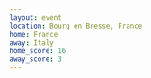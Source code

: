 ```yaml
---
layout: event
location: Bourg en Bresse, France
home: France
away: Italy
home_score: 16
away_score: 3
---
```

